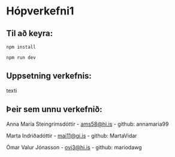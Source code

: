# Hópverkefni1

## Til að keyra:

	npm install

	npm run dev

## Uppsetning verkefnis:

texti

## Þeir sem unnu verkefnið:

Anna María Steingrímsdóttir - ams58@hi.is - github: annamaria99

Marta Indriðadóttir - mai11@gi.is - github: MartaVidar

Ómar Valur Jónasson - ovj3@hi.is  - github: mariodawg

